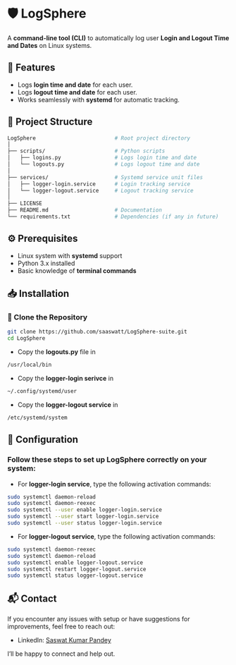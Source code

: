 # 🛡️ LogSphere

A **command-line tool (CLI)** to automatically log user **Login and Logout Time and Dates** on Linux systems.

## 🚀 Features
- Logs **login time and date** for each user.
- Logs **logout time and date** for each user.
- Works seamlessly with **systemd** for automatic tracking.

## 📂 Project Structure
```bash
LogSphere                         # Root project directory
│
├── scripts/                      # Python scripts
│   ├── logins.py                 # Logs login time and date
│   └── logouts.py                # Logs logout time and date
│
├── services/                     # Systemd service unit files
│   ├── logger-login.service      # Login tracking service
│   └── logger-logout.service     # Logout tracking service
│
├── LICENSE
├── README.md                     # Documentation
└── requirements.txt              # Dependencies (if any in future)

   ```

## ⚙️ Prerequisites
- Linux system with **systemd** support
- Python 3.x installed
- Basic knowledge of **terminal commands**

## 📥 Installation
### 🧬 Clone the Repository
```bash
git clone https://github.com/saaswatt/LogSphere-suite.git
cd LogSphere
```
- Copy the **logouts.py** file in 
```bash
/usr/local/bin
```
- Copy the **logger-login serivce** in
```bash
~/.config/systemd/user
```
- Copy the **logger-logout service** in
```bash
/etc/systemd/system
```

## 🔧 Configuration
### Follow these steps to set up **LogSphere** correctly on your system:

- For **logger-login service**, type the following activation commands:
```bash
sudo systemctl daemon-reload
sudo systemctl daemon-reexec
sudo systemctl --user enable logger-login.service
sudo systemctl --user start logger-login.service
sudo systemctl --user status logger-login.service
```
- For **logger-logout service**, type the following activation commands:
``` bash
sudo systemctl daemon-reexec
sudo systemctl daemon-reload
sudo systemctl enable logger-logout.service
sudo systemctl restart logger-logout.service
sudo systemctl status logger-logout.service
```

## 📬 Contact

If you encounter any issues with setup or have suggestions for improvements, feel free to reach out:

- LinkedIn: [Saswat Kumar Pandey](https://www.linkedin.com/in/saswatkumarpandey)  

I’ll be happy to connect and help out.